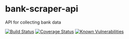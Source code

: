 # bank-scraper-api
API for collecting bank data

[![Build Status](https://travis-ci.org/samucars/bank-scraper-api.svg?branch=master)](https://travis-ci.org/samucars/bank-scraper-api)
[![Coverage Status](https://coveralls.io/repos/github/samucars/bank-scraper-api/badge.svg)](https://coveralls.io/github/samucars/bank-scraper-api)
[![Known Vulnerabilities](https://snyk.io/test/github/{samucars}/{bank-scraper-api}/badge.svg)](https://snyk.io/test/github/{samucars}/{bank-scraper-api})
